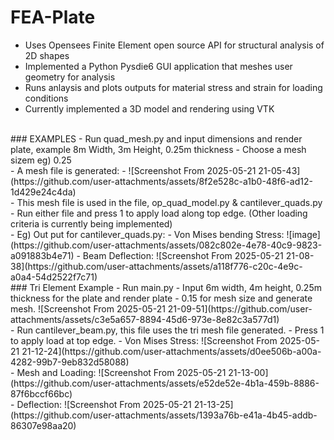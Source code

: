 # FEA-Plate
- Uses Opensees Finite Element open source API for structural analysis of 2D shapes
- Implemented a Python Pysdie6 GUI application that meshes user geometry for analysis
- Runs anlaysis and plots outputs for material stress and strain for loading conditions
- Currently implemented a 3D model and rendering using VTK
<br>
### EXAMPLES
- Run quad_mesh.py and input dimensions and render plate, example 8m Width, 3m Height, 0.25m thickness
- Choose a mesh sizem eg) 0.25
<br>
- A mesh file is generated:
- ![Screenshot From 2025-05-21 21-05-43](https://github.com/user-attachments/assets/8f2e528c-a1b0-48f6-ad12-1d429e24c4da)
<br>
- This mesh file is used in the file, op_quad_model.py & cantilever_quads.py
- Run either file and press 1 to apply load along top edge. (Other loading criteria is currently being implemented)
<br>
- Eg) Out put for cantilever_quads.py:
- Von Mises bending Stress:
![image](https://github.com/user-attachments/assets/082c802e-4e78-40c9-9823-a091883b4e71)
- Beam Deflection:
![Screenshot From 2025-05-21 21-08-38](https://github.com/user-attachments/assets/a118f776-c20c-4e9c-a0a4-54d2522f7c71)
<br>
### Tri Element Example
- Run main.py
- Input 6m width, 4m height, 0.25m thickness for the plate and render plate
- 0.15 for mesh size and generate mesh.
![Screenshot From 2025-05-21 21-09-51](https://github.com/user-attachments/assets/c3e5a657-8894-45d6-973e-8e82c3a577d1)
<br>
- Run cantilever_beam.py, this file uses the tri mesh file generated.
- Press 1 to apply load at top edge.
- Von Mises Stress:
![Screenshot From 2025-05-21 21-12-24](https://github.com/user-attachments/assets/d0ee506b-a00a-4282-99b7-9eb832d58088)
<br>
- Mesh and Loading:
![Screenshot From 2025-05-21 21-13-00](https://github.com/user-attachments/assets/e52de52e-4b1a-459b-8886-87f6bccf66bc)
<br>
- Deflection:
![Screenshot From 2025-05-21 21-13-25](https://github.com/user-attachments/assets/1393a76b-e41a-4b45-addb-86307e98aa20)


